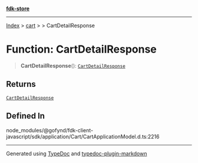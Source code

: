 [**fdk-store**](../../../README.md)
***

[Index](../../../API.md) > [cart](../../README.md) > [<internal>](../README.md) > CartDetailResponse

# Function: CartDetailResponse

> **CartDetailResponse**(): [`CartDetailResponse`](../type-aliases/type-alias.CartDetailResponse.md)

## Returns

[`CartDetailResponse`](../type-aliases/type-alias.CartDetailResponse.md)

## Defined In

node\_modules/@gofynd/fdk-client-javascript/sdk/application/Cart/CartApplicationModel.d.ts:2216

***
Generated using [TypeDoc](https://typedoc.org/) and [typedoc-plugin-markdown](https://www.npmjs.com/package/typedoc-plugin-markdown)
